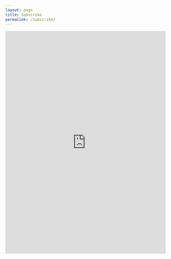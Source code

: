 ```yaml
---
layout: page
title: Subscribe
permalink: /subscribe/
---
```


<iframe width="540" height="700" src="https://fe6c7da2.sibforms.com/serve/MUIEABkLyZa3dR4Vy-Pfh9nQf9bN3UZZJkXTK_-0UPM0icvonAqEuRMTbi7i2KigsEjtpig3k3S2R_ich5MFbvXswdkNUXfYNsPCc0qDPG0hc2rFqPES3RX3Gr9g9FWLRLi8mhlG5aWsLuHRf-nQZmiop8oruIZdVvb6ckBVlHoI24gxrdZqrc3Dquenc4WqT-_kJ173H6GkzKgd" frameborder="0" scrolling="auto" allowfullscreen style="display: block;margin-left: auto;margin-right: auto;max-width: 100%; margin: 0 !important;"></iframe>